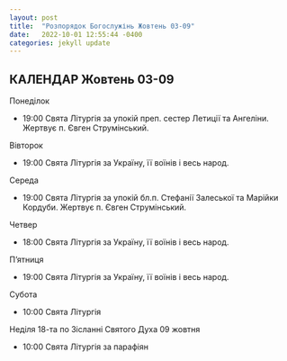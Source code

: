 ```yaml
---
layout: post
title:  "Розпорядок Богослужінь Жовтень 03-09"
date:   2022-10-01 12:55:44 -0400
categories: jekyll update
---
```


## КАЛЕНДАР Жовтень 03-09

Понеділок 		
* 19:00  Свята Літургія за упокій преп. сестер Летиції та Ангеліни.
  Жертвує п. Євген Струмінський.

Вівторок 		
* 19:00  Свята Літургія за Україну, її воїнів і весь народ.

Середа 
* 19:00  Свята Літургія за упокій бл.п. Стефанії Залеської та Марійки
  Кордуби. Жертвує п. Євген Струмінський.

Четвер  		
* 18:00  Свята Літургія за Україну, її воїнів і весь народ.

 П’ятниця
* 19:00  Свята Літургія за Україну, її воїнів і весь народ.

Субота
* 10:00  Свята Літургія

Неділя 18-та по Зісланні Святого Духа 09 жовтня
* 10:00  Свята Літургія за парафіян

